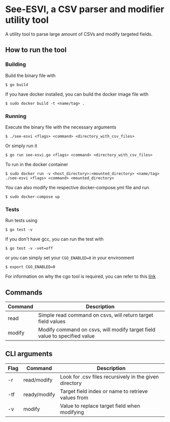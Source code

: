# See-ESVI, a CSV parser and modifier utility tool

A utility tool to parse large amount of CSVs and modify targeted fields.

## How to run the tool

### Building
Build the binary file with
```shell
$ go build
```

If you have docker installed, you can build the docker image file with
```shell
$ sudo docker build -t <name/tag> .
```

### Running
Execute the binary file with the necessary arguments
```shell
$ ./see-esvi <flags> <command> <directory_with_csv_files>
```

Or simply run it
```shell
$ go run see-esvi.go <flags> <command> <directory_with_csv_files>
```

To run in the docker container
```
$ sudo docker run -v <host_directory>:<mounted_directory> <name/tag> ./see-esvi <flags> <command> <mounted_directory>
```

You can also modify the respective docker-compose.yml file and run
```shell
$ sudo docker-compose up
```

### Tests
Run tests using
```shell
$ go test -v
```
If you don't have gcc, you can run the test with
```shell
$ go test -v -vet=off
```
or you can simply set your `CGO_ENABLED=0` in your environment
```shell
$ export CGO_ENABLED=0
```

For information on why the cgo tool is required, you can refer to this [link](https://pkg.go.dev/cmd/cgo#:~:text=The%20cgo%20tool%20is%20enabled,to%200%20to%20disable%20it.)


## Commands
| Command | Description |
| --- | --- |
| read | Simple read command on csvs, will return target field values |
| modify | Modify command on csvs, will modify target field value to specified value | 

## CLI arguments
| Flag | Command | Description |
| --- | --- | --- |
| -r | read/modify | Look for .csv files recursively in the given directory
| -tf | ready/modify | Target field index or name to retrieve values from 
| -v | modify | Value to replace target field when modifying 